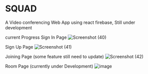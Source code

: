 # SQUAD 
A Video conferencing Web App using react firebase, Still under development

current Progress
Sign In Page
![Screenshot (40)](https://github.com/Kota-Gang/SQUAD/assets/82997237/a7e6e2bd-284e-4bff-b532-b725349d965f)

Sign Up Page
![Screenshot (41)](https://github.com/Kota-Gang/SQUAD/assets/82997237/ba44c353-7466-4474-b9aa-0431c5f07b77)

Joining Page (some feature still need to update)
![Screenshot (42)](https://github.com/Kota-Gang/SQUAD/assets/82997237/a09a4a81-fddd-48ad-93a5-55886d40f06c)

Room Page (currently under Development)
![image](https://github.com/Kota-Gang/SQUAD/assets/82997237/1db9aaea-3f92-4c8c-941f-2d71f2ff6618)


